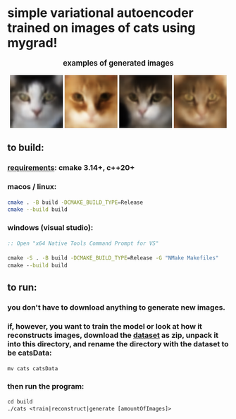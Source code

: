 # simple variational autoencoder trained on images of cats using mygrad!

<div align="center">
  <strong><big>examples of generated images</big></strong><br/><br/>
  <img src="assets/example1.png" alt="exampleCat1" width="120"/>
  <img src="assets/example2.png" alt="exampleCat2" width="120"/>
  <img src="assets/example3.png" alt="exampleCat3" width="120"/>
  <img src="assets/example4.png" alt="exampleCat4" width="120"/>
</div>

##

## to build:

### <ins>requirements</ins>: cmake 3.14+, c++20+

### macos / linux:

```bash
cmake . -B build -DCMAKE_BUILD_TYPE=Release 
cmake --build build
```

### windows (visual studio):
```bat
:: Open "x64 Native Tools Command Prompt for VS"

cmake -S . -B build -DCMAKE_BUILD_TYPE=Release -G "NMake Makefiles"
cmake --build build
```

## to run:

### you don't have to download anything to generate new images.
### if, however, you want to train the model or look at how it reconstructs images, download the [dataset](https://www.kaggle.com/datasets/borhanitrash/cat-dataset) as zip, unpack it into this directory, and rename the directory with the dataset to be catsData: 
```
mv cats catsData
```

### then run the program:
```
cd build 
./cats <train|reconstruct|generate [amountOfImages]>
```
